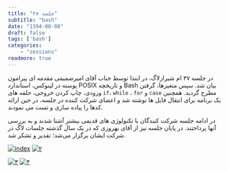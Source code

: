 ```yaml
---
title: "جلسه ۳۷"
subtitle: "bash"
date: "1394-08-08"
draft: false
tags: ['bash']
categories:
    - "sessions"
readmore: true
---
```

در جلسه ۳۷ ام شیرازلاگ، در ابتدا توسط جناب آقای امیرصمیمی مقدمه ای پیرامون پوسته در لینوکس، استاندارد POSIX و تاریخچه Bash بیان شد. سپس متغیرها، گرفتن ورودی، چاپ کردن خروجی، حلقه های `if`، `while` ، `for` و `case` مطرح گردید. همچنین یک برنامه برای انتقال فایل ها نوشته شد و اعضای شرکت کننده در جلسه، در حین ارائه کدها را پیاده سازی و تست می نمودند.

در ادامه جلسه شرکت کنندگان با تکنولوژی های قدیمی بیشتر آشنا شدند و به بررسی آنها پرداختند. در پایان جلسه نیز از آقای بهروزی که در یک سال گذشته جلسات لاگ در شرکت ایشان برگزار می‌شد؛ تقدیر و تشکر شد.

<!-- FIXME missing file
اسلاید ارائه : [Bash](https://shirazlug.ir/wp-content/uploads/2015/10/Bash.odp)-->

[![index](../../img/94894b86-fdbb-11e6-86dd-a088b4d860141488289277.4116495.jpeg)](../../img/94894b86-fdbb-11e6-86dd-a088b4d860141488289277.4116495.jpeg)
[![۲](../../img/94894d48-fdbb-11e6-86dd-a088b4d860141488289277.41168.jpeg)](../../img/94894d48-fdbb-11e6-86dd-a088b4d860141488289277.41168.jpeg)

<!--FIXME missing picture (https://shirazlug.ir/wp-content/uploads/2015/10/۴.jpeg)-->

[![۳](../../img/94894e42-fdbb-11e6-86dd-a088b4d860141488289277.4117036.jpeg)](../../img/94894e42-fdbb-11e6-86dd-a088b4d860141488289277.4117036.jpeg)
[![۴](../../img/94894f1e-fdbb-11e6-86dd-a088b4d860141488289277.411725.jpeg)](../../img/94894f1e-fdbb-11e6-86dd-a088b4d860141488289277.411725.jpeg)
